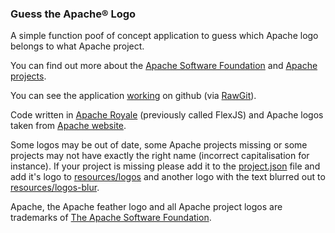 ### Guess the Apache® Logo
A simple function poof of concept application to guess which Apache logo belongs to what Apache project.

You can find out more about the [Apache Software Foundation][5] and [Apache projects][6].

You can see the application [working][3] on github (via [RawGit][4]).

Code written in [Apache Royale][1] (previously called FlexJS) and Apache logos taken from [Apache website][2].

Some logos may be out of date, some Apache projects missing or some projects may not have exactly the right name (incorrect capitalisation for instance). If your project is missing please add it to the [project.json][7] file and add it's logo to [resources/logos][8] and another logo with the text blurred out to [resources/logos-blur][9].

Apache, the Apache feather logo and all Apache project logos are trademarks of [The Apache Software Foundation][10].

[1]:https://royale.apache.org
[2]:http://apache.org/img/
[3]:https://rawgit.com/justinmclean/ApacheLogos/master/compiled/index.html
[4]:https://rawgit.com/
[5]:https://www.apache.org/foundation/
[6]:https://www.apache.org/index.html#projects-list
[7]:https://github.com/justinmclean/ApacheLogos/blob/master/src/projects.json
[8]:https://github.com/justinmclean/ApacheLogos/tree/master/resources/logos
[9]:https://github.com/justinmclean/ApacheLogos/tree/master/resources/logos-blur
[10]:https://www.apache.org/foundation/marks/list/                         